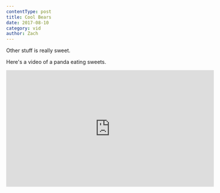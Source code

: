 ```yaml
---
contentType: post
title: Cool Bears
date: 2017-08-10
category: vid
author: Zach
---
```


Other stuff is really sweet.

Here's a video of a panda eating sweets.

<iframe width="560" height="315" src="https://www.youtube.com/embed/4n0xNbfJLR8" frameborder="0" allowfullscreen></iframe>